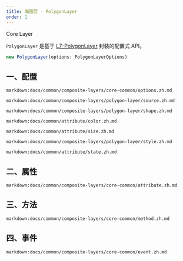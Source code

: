 ```yaml
---
title: 面图层 - PolygonLayer
order: 1
---
```


<tag color="blue" text="Core Layer">Core Layer</tag>

`PolygonLayer` 是基于 [L7-PolygonLayer](https://l7.antv.vision/zh/docs/api/polygon_layer/polygonlayer) 封装的配置式 API。

```ts
new PolygonLayer(options: PolygonLayerOptions)
```

## 一、配置

`markdown:docs/common/composite-layers/core-common/options.zh.md`

`markdown:docs/common/composite-layers/polygon-layer/source.zh.md`

`markdown:docs/common/composite-layers/polygon-layer/shape.zh.md`

`markdown:docs/common/attribute/color.zh.md`

`markdown:docs/common/attribute/size.zh.md`

`markdown:docs/common/composite-layers/polygon-layer/style.zh.md`

`markdown:docs/common/attribute/state.zh.md`

## 二、属性

`markdown:docs/common/composite-layers/core-common/attribute.zh.md`

## 三、方法

`markdown:docs/common/composite-layers/core-common/method.zh.md`

## 四、事件

`markdown:docs/common/composite-layers/core-common/event.zh.md`
